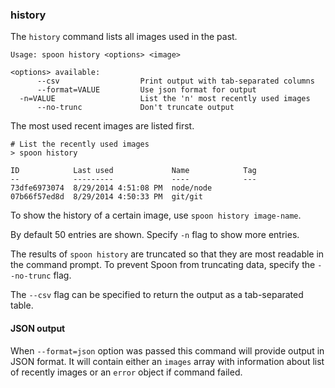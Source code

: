 ### history

The `history` command lists all images used in the past. 

```
Usage: spoon history <options> <image>

<options> available:
      --csv                  Print output with tab-separated columns
      --format=VALUE         Use json format for output
  -n=VALUE                   List the 'n' most recently used images
      --no-trunc             Don't truncate output
```

The most used recent images are listed first.

```
# List the recently used images
> spoon history

ID            Last used             Name            Tag
--            ---------             ----            ---
73dfe6973074  8/29/2014 4:51:08 PM  node/node      
07b66f57ed8d  8/29/2014 4:50:33 PM  git/git       
```
    
To show the history of a certain image, use `spoon history image-name`. 

By default 50 entries are shown. Specify `-n` flag to show more entries. 

The results of `spoon history` are truncated so that they are most readable in the command prompt. To prevent Spoon from truncating data, specify the `--no-trunc` flag. 

The `--csv` flag can be specified to return the output as a tab-separated table. 

#### JSON output

When `--format=json` option was passed this command will provide output in JSON format. It will contain either an `images` array with information about list of recently images or an `error` object if command failed.